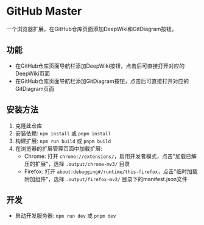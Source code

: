 # GitHub Master

一个浏览器扩展，在GitHub仓库页面添加DeepWiki和GitDiagram按钮。

## 功能

- 在GitHub仓库页面导航栏添加DeepWiki按钮，点击后可直接打开对应的DeepWiki页面
- 在GitHub仓库页面导航栏添加GitDiagram按钮，点击后可直接打开对应的GitDiagram页面

## 安装方法

1. 克隆此仓库
2. 安装依赖: `npm install` 或 `pnpm install`
3. 构建扩展: `npm run build` 或 `pnpm build`
4. 在浏览器的扩展管理页面中加载扩展:
   - Chrome: 打开 `chrome://extensions/`，启用开发者模式，点击"加载已解压的扩展"，选择 `.output/chrome-mv3/` 目录
   - Firefox: 打开 `about:debugging#/runtime/this-firefox`，点击"临时加载附加组件"，选择 `.output/firefox-mv2/` 目录下的manifest.json文件

## 开发

- 启动开发服务器: `npm run dev` 或 `pnpm dev`
